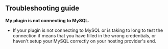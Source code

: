 ## Troubleshooting guide
**My plugin is not connecting to MySQL.**
<br>

* If your plugin is not connecting to MySQL or is taking to long to test the connection if means that you have filled in the wrong credentials, or haven't setup your MySQL correctly on your hosting provider's end.

